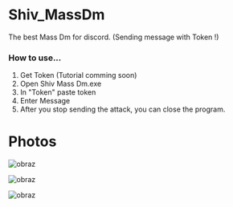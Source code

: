 # Shiv_MassDm
The best Mass Dm for discord. (Sending message with Token !)
### How to use...
1. Get Token (Tutorial comming soon)
2. Open Shiv Mass Dm.exe
3. In "Token" paste token
4. Enter Message
5. After you stop sending the attack, you can close the program.
# Photos
![obraz](https://user-images.githubusercontent.com/80784394/123610176-a680f180-d800-11eb-9bf2-51de125904d8.png)

![obraz](https://user-images.githubusercontent.com/80784394/123610382-d62ff980-d800-11eb-9ce6-34af177df0f5.png)

![obraz](https://user-images.githubusercontent.com/80784394/123610559-ff508a00-d800-11eb-8ac5-db0e17ba4af5.png)


